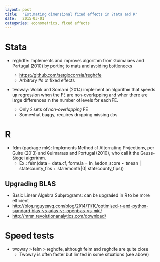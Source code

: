 ```yaml
---
layout: post
title:  "Estimating dimensional fixed effects in Stata and R"
date:   2015-03-01
categories: econometrics, fixed effects
---
```


# Stata

- reghdfe: Implements and improves algorithm from Guimaraes and Portugal (2010) by porting to mata and avoiding bottlenecks
    + https://github.com/sergiocorreia/reghdfe
    + Arbitrary #s of fixed effects

- twoway: Wolak and Somaini (2014) implement an algorithm that speeds up regression when the FE are non-overlapping and when there are large differences in the number of levels for each FE. 
    + Only 2 sets of *non-overlapping* FE
    + Somewhat buggy, requires dropping missing obs

# R

- felm (package mle): Implements Method of Alternating Projections, per Guire (2013) and Guimaraes and Portugal (2010), who call it the Gauss-Siegel algorithm.
    - Ex.: felm(data = data.df, formula = ln_hedon_score ~ tmean | statecounty_fips + statemonth |0| statecounty_fips))

## Upgrading BLAS 

- Basic Linear Algebra Subprograms: can be upgraded in R to be more efficient
- http://blog.nguyenvq.com/blog/2014/11/10/optimized-r-and-python-standard-blas-vs-atlas-vs-openblas-vs-mkl/
- http://mran.revolutionanalytics.com/download/

# Speed tests

- twoway > felm > reghdfe, although felm and reghdfe are quite close
    + Twoway is often faster but limited in some situations (see above)
